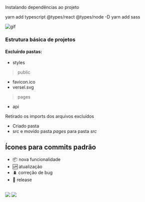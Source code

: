 

Instalando dependências ao projeto <br/>

yarn add typescript @types/react @types/node -D 
yarn add sass


<img src="https://media.giphy.com/media/xT8qBsOjMOcdeGJIU8/giphy.gif" alt= "gif"><br />
### Estrutura  básica de projetos<br/>
#### Excluirdo pastas:<br/>
-  styles 
> public
-  favicon.ico
-  versel.svg
> pages
- api

Retirado os imports dos arquivos excluídos
- Criado pasta 
- src 
e movido pasta _pages_  para pasta _src_
## Ícones para commits padrão

- :package: nova funcionalidade
- :up: atualização
- :beetle: correção de bug
- :checkered_flag: release  <br/> <br/>
 
[<img src="https://img.shields.io/badge/medium-%2312100E.svg?&style=for-the-badge&logo=medium&logoColor=white" />](https://devmarilia-frontend.medium.com/)  [<img src="https://img.shields.io/badge/linkedin-%230077B5.svg?&style=for-the-badge&logo=linkedin&logoColor=white" />](https://www.linkedin.com/in/mar%C3%ADlia-lemos-b2565316a/)